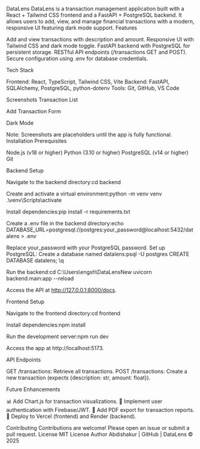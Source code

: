 DataLens
DataLens is a transaction management application built with a React + Tailwind CSS frontend and a FastAPI + PostgreSQL backend. It allows users to add, view, and manage financial transactions with a modern, responsive UI featuring dark mode support.
Features

Add and view transactions with description and amount.
Responsive UI with Tailwind CSS and dark mode toggle.
FastAPI backend with PostgreSQL for persistent storage.
RESTful API endpoints (/transactions GET and POST).
Secure configuration using .env for database credentials.

Tech Stack

Frontend: React, TypeScript, Tailwind CSS, Vite
Backend: FastAPI, SQLAlchemy, PostgreSQL, python-dotenv
Tools: Git, GitHub, VS Code

Screenshots
Transaction List

Add Transaction Form

Dark Mode

Note: Screenshots are placeholders until the app is fully functional.
Installation
Prerequisites

Node.js (v18 or higher)
Python (3.10 or higher)
PostgreSQL (v14 or higher)
Git

Backend Setup

Navigate to the backend directory:cd backend


Create and activate a virtual environment:python -m venv venv
.\venv\Scripts\activate


Install dependencies:pip install -r requirements.txt


Create a .env file in the backend directory:echo DATABASE_URL=postgresql://postgres:your_password@localhost:5432/datalens > .env

Replace your_password with your PostgreSQL password.
Set up PostgreSQL:
Create a database named datalens:psql -U postgres
CREATE DATABASE datalens;
\q




Run the backend:cd C:\Users\engsh\DataLensNew
uvicorn backend.main:app --reload

Access the API at http://127.0.0.1:8000/docs.

Frontend Setup

Navigate to the frontend directory:cd frontend


Install dependencies:npm install


Run the development server:npm run dev

Access the app at http://localhost:5173.

API Endpoints

GET /transactions: Retrieve all transactions.
POST /transactions: Create a new transaction (expects {description: str, amount: float}).

Future Enhancements

📊 Add Chart.js for transaction visualizations.
🔐 Implement user authentication with Firebase/JWT.
📄 Add PDF export for transaction reports.
🚀 Deploy to Vercel (frontend) and Render (backend).

Contributing
Contributions are welcome! Please open an issue or submit a pull request.
License
MIT License
Author
Abdishakur | GitHub | DataLens © 2025
